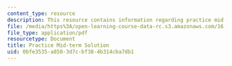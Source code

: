 ```yaml
---
content_type: resource
description: This resource contains information regarding practice mid-term solution.
file: /media/https%3A/open-learning-course-data-rc.s3.amazonaws.com/16-50-introduction-to-propulsion-systems-spring-2012/0bfe3535a8503d7cbf384b314cba7db1_MIT16_50S12_prac_sol.pdf
file_type: application/pdf
resourcetype: Document
title: Practice Mid-term Solution
uid: 0bfe3535-a850-3d7c-bf38-4b314cba7db1
---
```

